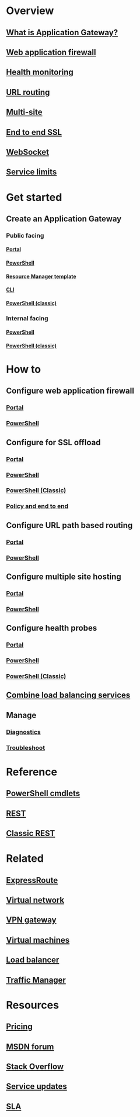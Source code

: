 # Overview
## [What is Application Gateway?](/documentation/articles/application-gateway-introduction/)
## [Web application firewall](/documentation/articles/application-gateway-webapplicationfirewall-overview/)
## [Health monitoring](/documentation/articles/application-gateway-probe-overview/)
## [URL routing](/documentation/articles/application-gateway-url-route-overview/)
## [Multi-site](/documentation/articles/application-gateway-multi-site-overview/)
## [End to end SSL](/documentation/articles/application-gateway-backend-ssl/)
## [WebSocket](/documentation/articles/application-gateway-websocket/)
## [Service limits](/documentation/articles/azure-subscription-service-limits/#application-gateway-limits)
# Get started
## Create an Application Gateway
### Public facing
#### [Portal](/documentation/articles/application-gateway-create-gateway-portal/)
#### [PowerShell](/documentation/articles/application-gateway-create-gateway-arm/)
#### [Resource Manager template](/documentation/articles/application-gateway-create-gateway-arm-template/)
#### [CLI](/documentation/articles/application-gateway-create-gateway-cli/)
#### [PowerShell (classic)](/documentation/articles/application-gateway-create-gateway/)
### Internal facing
#### [PowerShell](/documentation/articles/application-gateway-ilb-arm/)
#### [PowerShell (classic)](/documentation/articles/application-gateway-ilb/)
# How to
## Configure web application firewall
### [Portal](/documentation/articles/application-gateway-web-application-firewall-portal/)
### [PowerShell](/documentation/articles/application-gateway-web-application-firewall-powershell/)
## Configure for SSL offload
### [Portal](/documentation/articles/application-gateway-ssl-portal/)
### [PowerShell](/documentation/articles/application-gateway-ssl-arm/)
### [PowerShell (Classic)](/documentation/articles/application-gateway-ssl/)
### [Policy and end to end](/documentation/articles/application-gateway-end-to-end-ssl-powershell/)
## Configure URL path based routing
### [Portal](/documentation/articles/application-gateway-create-url-route-portal/)
### [PowerShell](/documentation/articles/application-gateway-create-url-route-arm-ps/)
## Configure multiple site hosting
### [Portal](/documentation/articles/application-gateway-create-multisite-portal/)
### [PowerShell](/documentation/articles/application-gateway-create-multisite-azureresourcemanager-powershell/)
## Configure health probes
### [Portal](/documentation/articles/application-gateway-create-probe-portal/)
### [PowerShell](/documentation/articles/application-gateway-create-probe-ps/)
### [PowerShell (Classic)](/documentation/articles/application-gateway-create-probe-classic-ps/)
## [Combine load balancing services](/documentation/articles/traffic-manager-load-balancing-azure/)
## Manage
### [Diagnostics](/documentation/articles/application-gateway-diagnostics/)
### [Troubleshoot](/documentation/articles/application-gateway-troubleshooting-502/)
# Reference
## [PowerShell cmdlets](https://docs.microsoft.com/powershell/resourcemanager)
## [REST](https://msdn.microsoft.com/zh-cn/library/mt684941)
## [Classic REST](https://msdn.microsoft.com/zh-cn/library/azure/mt299393)

# Related
## [ExpressRoute](/azure/expressroute/)
## [Virtual network](/azure/networking/)
## [VPN gateway](/azure/vpn-gateway/)
## [Virtual machines](/azure/virtual-machines/)
## [Load balancer](/azure/load-balancer/)
## [Traffic Manager](/azure/traffic-manager/)
# Resources
## [Pricing](/pricing/details/application-gateway/)
## [MSDN forum](https://social.msdn.microsoft.com/Forums/home?forum=WAVirtualMachinesVirtualNetwork)
## [Stack Overflow](http://stackoverflow.com/questions/tagged/azure-application-gateway)
## [Service updates](https://azure.microsoft.com/updates/?product=application-gateway)
## [SLA](/support/legal/sla/)
